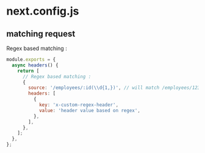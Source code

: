 <!-- .slide: class="two-column with-code " -->

# next.config.js

## matching request

Regex based matching :

```js
module.exports = {
  async headers() {
    return [
      // Regex based matching :
      {
        source: '/employees/:id(\\d{1,})', // will match /employees/123 (not /employees/abc)
        headers: [
          {
            key: 'x-custom-regex-header',
            value: 'header value based on regex',
          },
        ],
      },
    ];
  },
};
```
